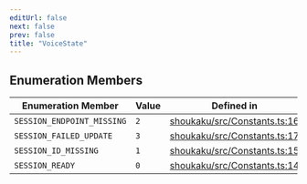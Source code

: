 ```yaml
---
editUrl: false
next: false
prev: false
title: "VoiceState"
---
```


## Enumeration Members

| Enumeration Member | Value | Defined in |
| ------ | ------ | ------ |
| <a id="session_endpoint_missing" name="session_endpoint_missing"></a> `SESSION_ENDPOINT_MISSING` | `2` | [shoukaku/src/Constants.ts:16](https://github.com/shipgirlproject/shoukaku/blob/30762f5af6c7b4176e69ee96fa39bc204a7cff21/src/Constants.ts#L16) |
| <a id="session_failed_update" name="session_failed_update"></a> `SESSION_FAILED_UPDATE` | `3` | [shoukaku/src/Constants.ts:17](https://github.com/shipgirlproject/shoukaku/blob/30762f5af6c7b4176e69ee96fa39bc204a7cff21/src/Constants.ts#L17) |
| <a id="session_id_missing" name="session_id_missing"></a> `SESSION_ID_MISSING` | `1` | [shoukaku/src/Constants.ts:15](https://github.com/shipgirlproject/shoukaku/blob/30762f5af6c7b4176e69ee96fa39bc204a7cff21/src/Constants.ts#L15) |
| <a id="session_ready" name="session_ready"></a> `SESSION_READY` | `0` | [shoukaku/src/Constants.ts:14](https://github.com/shipgirlproject/shoukaku/blob/30762f5af6c7b4176e69ee96fa39bc204a7cff21/src/Constants.ts#L14) |
